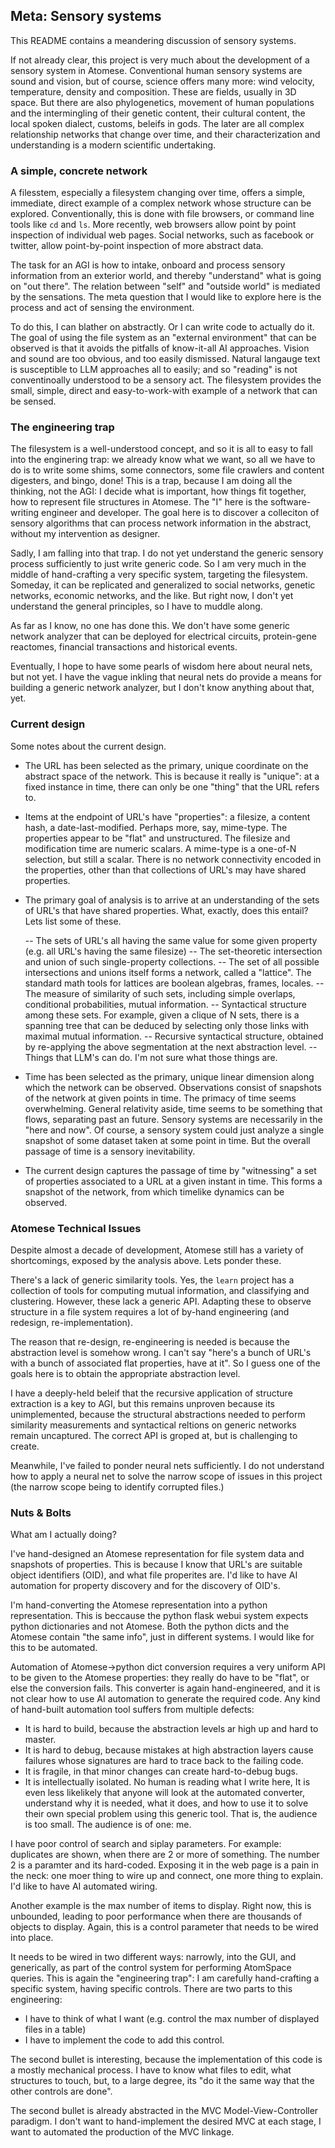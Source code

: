 Meta: Sensory systems
---------------------
This README contains a meandering discussion of sensory systems.

If not already clear, this project is very much about the development of
a sensory system in Atomese. Conventional human sensory systems are sound
and vision, but of course, science offers many more: wind velocity,
temperature, density and composition. These are fields, usually in 3D
space. But there are also phylogenetics, movement of human populations
and the intermingling of their genetic content, their cultural content,
the local spoken dialect, customs, beleifs in gods. The later are all
complex relationship networks that change over time, and their
characterization and understanding is a modern scientific undertaking.

### A simple, concrete network
A filesstem, especially a filesystem changing over time, offers a simple,
immediate, direct example of a complex network whose structure can be
explored. Conventionally, this is done with file browsers, or command
line tools like `cd` and `ls`. More recently, web browsers allow point
by point inspection of individual web pages. Social networks, such as
facebook or twitter, allow point-by-point inspection of more abstract
data.

The task for an AGI is how to intake, onboard and process sensory
information from an exterior world, and thereby "understand" what is
going on "out there". The relation between "self" and "outside world"
is mediated by the sensations. The meta question that I would like to
explore here is the process and act of sensing the environment.

To do this, I can blather on abstractly. Or I can write code to actually
do it. The goal of using the file system as an "external environment"
that can be observed is that it avoids the pitfalls of know-it-all AI
approaches. Vision and sound are too obvious, and too easily dismissed.
Natural langauge text is susceptible to LLM approaches all to easily;
and so "reading" is not conventinoally understood to be a sensory act.
The filesystem provides the small, simple, direct and easy-to-work-with
example of a network that can be sensed.

### The engineering trap
The filesystem is a well-understood concept, and so it is all to easy
to fall into the enginering trap: we already know what we want, so all
we have to do is to write some shims, some connectors, some file crawlers
and content digesters, and bingo, done! This is a trap, because I am
doing all the thinking, not the AGI: I decide what is important, how
things fit together, how to represent file structures in Atomese. The
"I" here is the software-writing engineer and developer. The goal here
is to discover a colleciton of sensory algorithms that can process
network information in the abstract, without my intervention as designer.

Sadly, I am falling into that trap. I do not yet understand the generic
sensory process sufficiently to just write generic code. So I am very
much in the middle of hand-crafting a very specific system, targeting
the filesystem. Someday, it can be replicated and generalized to social
networks, genetic networks, economic networks, and the like. But right
now, I don't yet understand the general principles, so I have to muddle
along.

As far as I know, no one has done this. We don't have some generic
network analyzer that can be deployed for electrical circuits,
protein-gene reactomes, financial transactions and historical events.

Eventually, I hope to have some pearls of wisdom here about neural nets,
but not yet. I have the vague inkling that neural nets do provide a
means for building a generic network analyzer, but I don't know anything
about that, yet.

### Current design
Some notes about the current design.

* The URL has been selected as the primary, unique coordinate on the
  abstract space of the network. This is because it really is "unique":
  at a fixed instance in time, there can only be one "thing" that the
  URL refers to.

* Items at the endpoint of URL's have "properties": a filesize, a
  content hash, a date-last-modified. Perhaps more, say, mime-type.
  The properties appear to be "flat" and unstructured. The filesize
  and modification time are numeric scalars. A mime-type is a one-of-N
  selection, but still a scalar. There is no network connectivity
  encoded in the properties, other than that collections of URL's
  may have shared properties.

* The primary goal of analysis is to arrive at an understanding of the
  sets of URL's that have shared properties. What, exactly, does this
  entail? Lets list some of these.

  -- The sets of URL's all having the same value for some given property
     (e.g. all URL's having the same filesize)
  -- The set-theoretic intersection and union of such single-property
     collections.
  -- The set of all possible intersections and unions itself forms a
     network, called a "lattice". The standard math tools for lattices
     are boolean algebras, frames, locales.
  -- The measure of similarity of such sets, including simple overlaps,
     conditional probabilities, mutual information.
  -- Syntactical structure among these sets. For example, given a clique
     of N sets, there is a spanning tree that can be deduced by selecting
     only those links with maximal mutual information.
  -- Recursive syntactical structure, obtained by re-applying the above
     segmentation at the next abstraction level.
  -- Things that LLM's can do. I'm not sure what those things are.

* Time has been selected as the primary, unique linear dimension along
  which the network can be observed. Observations consist of snapshots
  of the network at given points in time. The primacy of time seems
  overwhelming. General relativity aside, time seems to be something
  that flows, separating past an future. Sensory systems are necessarily
  in the "here and now". Of course, a sensory system could just analyze
  a single snapshot of some dataset taken at some point in time. But the
  overall passage of time is a sensory inevitability.

* The current design captures the passage of time by "witnessing" a
  set of properties associated to a URL at a given instant in time. This
  forms a snapshot of the network, from which timelike dynamics can be
  observed.

### Atomese Technical Issues
Despite almost a decade of development, Atomese still has a variety of
shortcomings, exposed by the analysis above. Lets ponder these.

There's a lack of generic similarity tools. Yes, the `learn` project
has a collection of tools for computing mutual information, and
classifying and clustering. However, these lack a generic API. Adapting
these to observe structure in a file system requires a lot of by-hand
engineering (and redesign, re-implementation).

The reason that re-design, re-engineering is needed is because the
abstraction level is somehow wrong. I can't say "here's a bunch of URL's
with a bunch of associated flat properties, have at it".  So I guess
one of the goals here is to obtain the appropriate abstraction level.

I have a deeply-held beleif that the recursive application of structure
extraction is a key to AGI, but this remains unproven because its
unimplemented, because the structural abstractions needed to perform
similarity measurements and syntactical reltions on generic networks
remain uncaptured. The correct API is groped at, but is challenging
to create.

Meanwhile, I've failed to ponder neural nets sufficiently. I do not
understand how to apply a neural net to solve the narrow scope of
issues in this project (the narrow scope being to identify corrupted
files.)

### Nuts & Bolts
What am I actually doing?

I've hand-designed an Atomese representation for file system data and
snapshots of properties. This is because I know that URL's are suitable
object identifiers (OID), and what file properites are. I'd like to have
AI automation for property discovery and for the discovery of OID's.

I'm hand-converting the Atomese representation into a python representation.
This is beccause the python flask webui system expects python dictionaries
and not Atomese. Both the python dicts and the Atomese contain "the same
info", just in different systems. I would like for this to be automated.

Automation of Atomese->python dict conversion requires a very uniform API
to be given to the Atomese properties: they really do have to be "flat",
or else the conversion fails.  This converter is again hand-engineered,
and it is not clear how to use AI automation to generate the required
code. Any kind of hand-built automation tool suffers from multiple
defects:
* It is hard to build, because the abstraction levels ar high up and hard
  to master.
* It is hard to debug, because mistakes at high abstraction layers cause
  failures whose signatures are hard to trace back to the failing code.
* It is fragile, in that minor changes can create hard-to-debug bugs.
* It is intellectually isolated. No human is reading what I write here,
  It is even less likelikely that anyone will look at the automated
  converter, understand why it is needed, what it does, and how to use it
  to solve their own special problem using this generic tool.
  That is, the audience is too small. The audience is of one: me.

I have poor control of search and siplay parameters. For example:
duplicates are shown, when there are 2 or more of something. The number
2 is a paramter and its hard-coded. Exposing it in the web page is a
pain in the neck: one moer thing to wire up and connect, one more thing
to explain.  I'd like to have AI automated wiring.

Another example is the max number of items to display. Right now, this
is unbounded, leading to poor performance when there are thousands of
objects to display. Again, this is a control parameter that needs to be
wired into place.

It needs to be wired in two different ways: narrowly, into the GUI, and
generically, as part of the control system for performing AtomSpace
queries. This is again the "engineering trap": I am carefully hand-crafting
a specific system, having specific controls. There are two parts to this
engineering:

* I have to think of what I want (e.g. control the max number of displayed
  files in a table)
* I have to implement the code to add this control.

The second bullet is interesting, because the implementation of this code
is a mostly mechanical process. I have to know what files to edit, what
structures to touch, but, to a large degree, its "do it the same way that
the other controls are done".

The second bullet is already abstracted in the MVC Model-View-Controller
paradigm. I don't want to hand-implement the desired MVC at each stage,
I want to automated the production of the MVC linkage.




